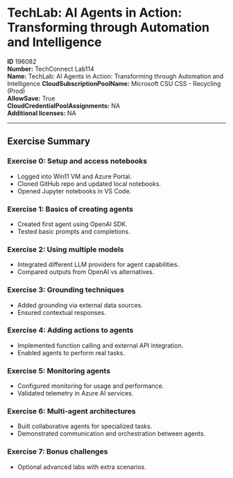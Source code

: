 # TechLab: AI Agents in Action: Transforming through Automation and Intelligence

**ID** 196082  
**Number:** TechConnect Lab114  
**Name:** TechLab: AI Agents in Action: Transforming through Automation and Intelligence
**CloudSubscriptionPoolName:** Microsoft CSU CSS - Recycling (Prod)  
**AllowSave:** True  
**CloudCredentialPoolAssignments:** NA  
**Additional licenses:** NA  

---

## Exercise Summary

### Exercise 0: Setup and access notebooks
- Logged into Win11 VM and Azure Portal.  
- Cloned GitHub repo and updated local notebooks.  
- Opened Jupyter notebooks in VS Code.  

### Exercise 1: Basics of creating agents
- Created first agent using OpenAI SDK.  
- Tested basic prompts and completions.  

### Exercise 2: Using multiple models
- Integrated different LLM providers for agent capabilities.  
- Compared outputs from OpenAI vs alternatives.  

### Exercise 3: Grounding techniques
- Added grounding via external data sources.  
- Ensured contextual responses.  

### Exercise 4: Adding actions to agents
- Implemented function calling and external API integration.  
- Enabled agents to perform real tasks.  

### Exercise 5: Monitoring agents
- Configured monitoring for usage and performance.  
- Validated telemetry in Azure AI services.  

### Exercise 6: Multi-agent architectures
- Built collaborative agents for specialized tasks.  
- Demonstrated communication and orchestration between agents.  

### Exercise 7: Bonus challenges
- Optional advanced labs with extra scenarios.  
